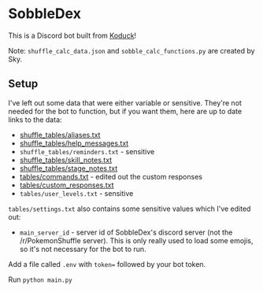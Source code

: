 # SobbleDex

This is a Discord bot built from [Koduck](https://github.com/Chupalika/Koduck)!

Note: `shuffle_calc_data.json` and `sobble_calc_functions.py` are created by Sky.

## Setup

I've left out some data that were either variable or sensitive. They're not needed for the bot to function, but if you want them, here are up to date links to the data:

- [shuffle_tables/aliases.txt](https://www.dropbox.com/s/cz6j397ahs1edzg/aliases.txt?dl=0)
- [shuffle_tables/help_messages.txt](https://www.dropbox.com/scl/fi/i9jkrana4m5xjdicvhpo9/help_messages.txt?rlkey=t7y8n2l0z3tg60iezhrktpff3&dl=0)
- `shuffle_tables/reminders.txt` - sensitive
- [shuffle_tables/skill_notes.txt](https://www.dropbox.com/scl/fi/ly5kyg1uqqxsbxc6pwvy1/skill_notes.txt?rlkey=qzfhth4glmbastianrbyhdy04&dl=0)
- [shuffle_tables/stage_notes.txt](https://www.dropbox.com/scl/fi/v45gtajpl46u0fu7wx6l3/stage_notes.txt?rlkey=zcd8c0d9wsdtr603nc9wij1cd&dl=0)
- [tables/commands.txt](https://www.dropbox.com/scl/fi/n48skyz4qlfd13odlqh4u/commands.txt?rlkey=d0pf3ebt79w1fweohrme1aow9&dl=0) - edited out the custom responses
- [tables/custom_responses.txt](https://www.dropbox.com/scl/fi/awvzkilcq4iqb64e0q1zr/custom_responses.txt?rlkey=cpscv91bw9m4vjm2v78wxkhza&dl=0)
- `tables/user_levels.txt` - sensitive

`tables/settings.txt` also contains some sensitive values which I've edited out:

- `main_server_id` - server id of SobbleDex's discord server (not the /r/PokemonShuffle server). This is only really used to load some emojis, so it's not necessary for the bot to run.

Add a file called `.env` with `token=` followed by your bot token.

Run `python main.py`
